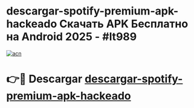 # descargar-spotify-premium-apk-hackeado Скачать APK Бесплатно на Android 2025 - #lt989

[![acn](https://github.com/user-attachments/assets/0f9c940e-d8b0-45ae-aac7-cd30a18b3e1c)](https://apps.freeplayer.one?title=descargar-spotify-premium-apk-hackeado&ref=9RF)

# 👉🔴 Descargar [descargar-spotify-premium-apk-hackeado](https://apps.freeplayer.one?title=descargar-spotify-premium-apk-hackeado&ref=9RF)
